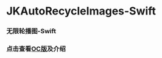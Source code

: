 # JKAutoRecycleImages-Swift
### 无限轮播图-Swift
### 点击查看[OC版](https://github.com/Dilrvvr/JKAutoRecycleImages-OC/ "Title")及介绍
